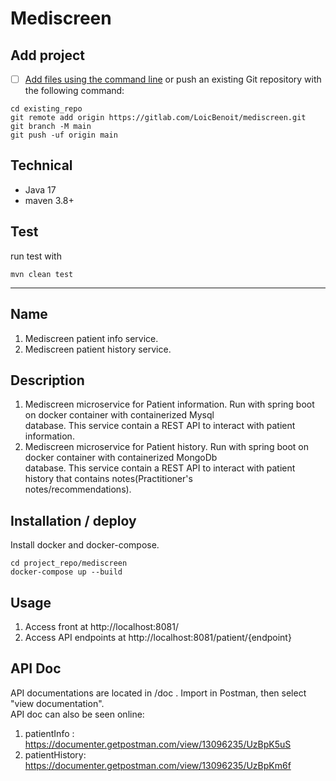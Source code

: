 # Mediscreen

## Add project

- [ ] [Add files using the command line](https://docs.gitlab.com/ee/gitlab-basics/add-file.html#add-a-file-using-the-command-line)
  or push an existing Git repository with the following command:

```
cd existing_repo
git remote add origin https://gitlab.com/LoicBenoit/mediscreen.git
git branch -M main
git push -uf origin main
```

## Technical

- Java 17
- maven 3.8+

## Test

run test with

```
mvn clean test
```

***

## Name

1. Mediscreen patient info service.
2. Mediscreen patient history service.

## Description

1. Mediscreen microservice for Patient information. Run with spring boot on docker container with containerized Mysql<br>
  database. This service contain a REST API to interact with patient information.<br>
2. Mediscreen microservice for Patient history. Run with spring boot on docker container with containerized MongoDb<br>
  database. This service contain a REST API to interact with patient history that contains notes(Practitioner's<br>
  notes/recommendations).

## Installation / deploy

Install docker and docker-compose.

```
cd project_repo/mediscreen
docker-compose up --build
```

## Usage

1. Access front at http://localhost:8081/ <br>
2. Access API endpoints at http://localhost:8081/patient/{endpoint}

## API Doc
API documentations are located in /doc . Import in Postman, then select "view documentation".
<br>API doc can also be seen online:
1. patientInfo : https://documenter.getpostman.com/view/13096235/UzBpK5uS
2. patientHistory: https://documenter.getpostman.com/view/13096235/UzBpKm6f